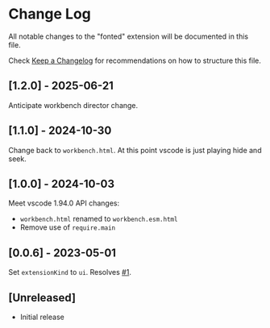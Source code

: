 # Change Log

All notable changes to the "fonted" extension will be documented in this file.

Check [Keep a Changelog](http://keepachangelog.com/) for recommendations on how to structure this file.

## [1.2.0] - 2025-06-21

Anticipate workbench director change.

## [1.1.0] - 2024-10-30

Change back to `workbench.html`. At this point vscode is just playing hide and seek.

## [1.0.0] - 2024-10-03

Meet vscode 1.94.0 API changes:
 - `workbench.html` renamed to `workbench.esm.html`
 - Remove use of `require.main`

## [0.0.6] - 2023-05-01

Set `extensionKind` to `ui`. Resolves [#1](https://github.com/blackmann/fonted/issues/1).

## [Unreleased]

- Initial release
